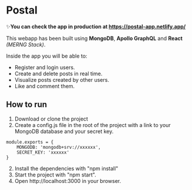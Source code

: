 # Postal

✨**You can check the app in production at https://postal-app.netlify.app/**

This webapp has been built using **MongoDB**, **Apollo GraphQL** and **React** *(MERNG Stack)*.

Inside the app you will be able to:
* Register and login users.
* Create and delete posts in real time.
* Visualize posts created by other users.
* Like and comment them.

## How to run
1. Download or clone the project
2. Create a config.js file in the root of the project with a link to your MongoDB database and your secret key.
```
module.exports = {
    MONGODB: 'mongodb+srv://xxxxxx',
    SECRET_KEY: 'xxxxxx'
}
```
2. Install the dependencies with "npm install"
3. Start the project with "npm start".
4. Open http://localhost:3000 in your browser.
